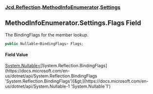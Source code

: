 ### [Jcd.Reflection](Jcd.Reflection.md 'Jcd.Reflection').[MethodInfoEnumerator](Jcd.Reflection.MethodInfoEnumerator.md 'Jcd.Reflection.MethodInfoEnumerator').[Settings](Jcd.Reflection.MethodInfoEnumerator.Settings.md 'Jcd.Reflection.MethodInfoEnumerator.Settings')

## MethodInfoEnumerator.Settings.Flags Field

The BindingFlags for the member lookup.

```csharp
public Nullable<BindingFlags> Flags;
```

#### Field Value

[System.Nullable&lt;](https://docs.microsoft.com/en-us/dotnet/api/System.Nullable-1 'System.Nullable`1')[System.Reflection.BindingFlags](https://docs.microsoft.com/en-us/dotnet/api/System.Reflection.BindingFlags 'System.Reflection.BindingFlags')[&gt;](https://docs.microsoft.com/en-us/dotnet/api/System.Nullable-1 'System.Nullable`1')